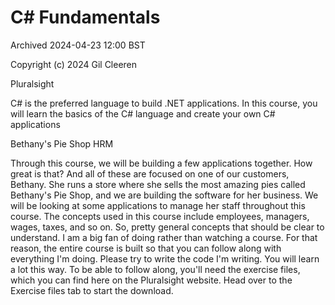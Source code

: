 # C# Fundamentals

Archived 2024-04-23 12:00 BST

Copyright (c) 2024 Gil Cleeren

Pluralsight

C# is the preferred language to build .NET applications. In this course, you will learn the basics of the C# language and create your own C# applications

Bethany's Pie Shop HRM

Through this course, we will be building a few applications together. How great is that? And all of these are focused on one of our customers, Bethany. She runs a store where she sells the most amazing pies called Bethany's Pie Shop, and we are building the software for her business. We will be looking at some applications to manage her staff throughout this course. The concepts used in this course include employees, managers, wages, taxes, and so on. So, pretty general concepts that should be clear to understand. I am a big fan of doing rather than watching a course. For that reason, the entire course is built so that you can follow along with everything I'm doing. Please try to write the code I'm writing. You will learn a lot this way. To be able to follow along, you'll need the exercise files, which you can find here on the Pluralsight website. Head over to the Exercise files tab to start the download.